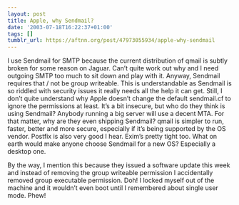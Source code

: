 ```yaml
---
layout: post
title: Apple, why Sendmail?
date: '2003-07-18T16:22:37+01:00'
tags: []
tumblr_url: https://aftnn.org/post/47973055934/apple-why-sendmail
---
```

<p>I use Sendmail for SMTP because the current distribution of qmail is subtly broken for some reason on Jaguar. Can&rsquo;t quite work out why and I need outgoing SMTP too much to sit down and play with it. Anyway, Sendmail requires that / not be group writeable. This is understandable as Sendmail is so riddled with security issues it really needs all the help it can get. Still, I don&rsquo;t quite understand why Apple doesn&rsquo;t change the default sendmail.cf to ignore the permissions at least. It&rsquo;s a bit insecure, but who do they think is using Sendmail? Anybody running a big server will use a decent MTA. For that matter, why are they even shipping Sendmail? qmail is simpler to run, faster, better and more secure, especially if it&rsquo;s being supported by the OS vendor. Postfix is also very good I hear. Exim&rsquo;s pretty tight too. What on earth would make anyone choose Sendmail for a new OS? Especially a desktop one.</p>
<p>By the way, I mention this because they issued a software update this week and instead of removing the group writeable permission I accidentally removed group executable permission. Doh! I locked myself out of the machine and it wouldn&rsquo;t even boot until I remembered about single user mode. Phew!</p>
